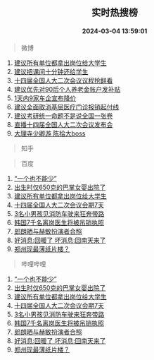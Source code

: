 <div align="center"><h2>实时热搜榜</h2><h4>2024-03-04 13:59:01</h4></div>

> 微博  

1. [建议所有单位都拿出岗位给大学生](https://s.weibo.com/weibo?q=%23%E5%BB%BA%E8%AE%AE%E6%89%80%E6%9C%89%E5%8D%95%E4%BD%8D%E9%83%BD%E6%8B%BF%E5%87%BA%E5%B2%97%E4%BD%8D%E7%BB%99%E5%A4%A7%E5%AD%A6%E7%94%9F%23&t=31&band_rank=1&Refer=top)<br />
2. [建议把课间十分钟还给学生](https://s.weibo.com/weibo?q=%23%E5%BB%BA%E8%AE%AE%E6%8A%8A%E8%AF%BE%E9%97%B4%E5%8D%81%E5%88%86%E9%92%9F%E8%BF%98%E7%BB%99%E5%AD%A6%E7%94%9F%23&t=31&band_rank=2&Refer=top)<br />
3. [十四届全国人大二次会议议程抢鲜看](https://s.weibo.com/weibo?q=%23%E5%8D%81%E5%9B%9B%E5%B1%8A%E5%85%A8%E5%9B%BD%E4%BA%BA%E5%A4%A7%E4%BA%8C%E6%AC%A1%E4%BC%9A%E8%AE%AE%E8%AE%AE%E7%A8%8B%E6%8A%A2%E9%B2%9C%E7%9C%8B%23&t=31&band_rank=3&Refer=top)<br />
4. [建议优先对90后个人养老金账户发补贴](https://s.weibo.com/weibo?q=%23%E5%BB%BA%E8%AE%AE%E4%BC%98%E5%85%88%E5%AF%B990%E5%90%8E%E4%B8%AA%E4%BA%BA%E5%85%BB%E8%80%81%E9%87%91%E8%B4%A6%E6%88%B7%E5%8F%91%E8%A1%A5%E8%B4%B4%23&t=31&band_rank=4&Refer=top)<br />
5. [1天内9家车企宣布降价](https://s.weibo.com/weibo?q=%231%E5%A4%A9%E5%86%859%E5%AE%B6%E8%BD%A6%E4%BC%81%E5%AE%A3%E5%B8%83%E9%99%8D%E4%BB%B7%23&t=31&band_rank=5&Refer=top)<br />
6. [建议全面取消基层医疗门诊报销起付线](https://s.weibo.com/weibo?q=%23%E5%BB%BA%E8%AE%AE%E5%85%A8%E9%9D%A2%E5%8F%96%E6%B6%88%E5%9F%BA%E5%B1%82%E5%8C%BB%E7%96%97%E9%97%A8%E8%AF%8A%E6%8A%A5%E9%94%80%E8%B5%B7%E4%BB%98%E7%BA%BF%23&t=31&band_rank=6&Refer=top)<br />
7. [建议考研统一命题不是说全国一张卷](https://s.weibo.com/weibo?q=%23%E5%BB%BA%E8%AE%AE%E8%80%83%E7%A0%94%E7%BB%9F%E4%B8%80%E5%91%BD%E9%A2%98%E4%B8%8D%E6%98%AF%E8%AF%B4%E5%85%A8%E5%9B%BD%E4%B8%80%E5%BC%A0%E5%8D%B7%23&t=31&band_rank=7&Refer=top)<br />
8. [直播十四届全国人大二次会议发布会](https://s.weibo.com/weibo?q=%23%E7%9B%B4%E6%92%AD%E5%8D%81%E5%9B%9B%E5%B1%8A%E5%85%A8%E5%9B%BD%E4%BA%BA%E5%A4%A7%E4%BA%8C%E6%AC%A1%E4%BC%9A%E8%AE%AE%E5%8F%91%E5%B8%83%E4%BC%9A%23&t=31&band_rank=8&Refer=top)<br />
9. [大理寺少卿游 陈拾大boss](https://s.weibo.com/weibo?q=%E5%A4%A7%E7%90%86%E5%AF%BA%E5%B0%91%E5%8D%BF%E6%B8%B8%20%E9%99%88%E6%8B%BE%E5%A4%A7boss&t=31&band_rank=9&Refer=top)<br />

> 知乎  


> 百度  

1. [“一个也不能少”](https://www.baidu.com/s?wd=%E2%80%9C%E4%B8%80%E4%B8%AA%E4%B9%9F%E4%B8%8D%E8%83%BD%E5%B0%91%E2%80%9D&sa=fyb_news&rsv_dl=fyb_news)<br />
2. [出生时仅650克的巴掌女婴出院了](https://www.baidu.com/s?wd=%E5%87%BA%E7%94%9F%E6%97%B6%E4%BB%85650%E5%85%8B%E7%9A%84%E5%B7%B4%E6%8E%8C%E5%A5%B3%E5%A9%B4%E5%87%BA%E9%99%A2%E4%BA%86&sa=fyb_news&rsv_dl=fyb_news)<br />
3. [建议所有单位都拿出岗位给大学生](https://www.baidu.com/s?wd=%E5%BB%BA%E8%AE%AE%E6%89%80%E6%9C%89%E5%8D%95%E4%BD%8D%E9%83%BD%E6%8B%BF%E5%87%BA%E5%B2%97%E4%BD%8D%E7%BB%99%E5%A4%A7%E5%AD%A6%E7%94%9F&sa=fyb_news&rsv_dl=fyb_news)<br />
4. [十四届全国人大二次会议会期7天](https://www.baidu.com/s?wd=%E5%8D%81%E5%9B%9B%E5%B1%8A%E5%85%A8%E5%9B%BD%E4%BA%BA%E5%A4%A7%E4%BA%8C%E6%AC%A1%E4%BC%9A%E8%AE%AE%E4%BC%9A%E6%9C%9F7%E5%A4%A9&sa=fyb_news&rsv_dl=fyb_news)<br />
5. [3名小男孩见消防车驶来狂奔带路](https://www.baidu.com/s?wd=3%E5%90%8D%E5%B0%8F%E7%94%B7%E5%AD%A9%E8%A7%81%E6%B6%88%E9%98%B2%E8%BD%A6%E9%A9%B6%E6%9D%A5%E7%8B%82%E5%A5%94%E5%B8%A6%E8%B7%AF&sa=fyb_news&rsv_dl=fyb_news)<br />
6. [韩国7千名离岗医生将被吊销执照](https://www.baidu.com/s?wd=%E9%9F%A9%E5%9B%BD7%E5%8D%83%E5%90%8D%E7%A6%BB%E5%B2%97%E5%8C%BB%E7%94%9F%E5%B0%86%E8%A2%AB%E5%90%8A%E9%94%80%E6%89%A7%E7%85%A7&sa=fyb_news&rsv_dl=fyb_news)<br />
7. [郎朗晒与赫敏扮演者合照](https://www.baidu.com/s?wd=%E9%83%8E%E6%9C%97%E6%99%92%E4%B8%8E%E8%B5%AB%E6%95%8F%E6%89%AE%E6%BC%94%E8%80%85%E5%90%88%E7%85%A7&sa=fyb_news&rsv_dl=fyb_news)<br />
8. [好消息:回暖了 坏消息:回南天来了](https://www.baidu.com/s?wd=%E5%A5%BD%E6%B6%88%E6%81%AF%3A%E5%9B%9E%E6%9A%96%E4%BA%86+%E5%9D%8F%E6%B6%88%E6%81%AF%3A%E5%9B%9E%E5%8D%97%E5%A4%A9%E6%9D%A5%E4%BA%86&sa=fyb_news&rsv_dl=fyb_news)<br />
9. [郑州现最薄纸片楼？](https://www.baidu.com/s?wd=%E9%83%91%E5%B7%9E%E7%8E%B0%E6%9C%80%E8%96%84%E7%BA%B8%E7%89%87%E6%A5%BC%EF%BC%9F&sa=fyb_news&rsv_dl=fyb_news)<br />

> 哔哩哔哩  

1. [“一个也不能少”](https://www.baidu.com/s?wd=%E2%80%9C%E4%B8%80%E4%B8%AA%E4%B9%9F%E4%B8%8D%E8%83%BD%E5%B0%91%E2%80%9D&sa=fyb_news&rsv_dl=fyb_news)<br />
2. [出生时仅650克的巴掌女婴出院了](https://www.baidu.com/s?wd=%E5%87%BA%E7%94%9F%E6%97%B6%E4%BB%85650%E5%85%8B%E7%9A%84%E5%B7%B4%E6%8E%8C%E5%A5%B3%E5%A9%B4%E5%87%BA%E9%99%A2%E4%BA%86&sa=fyb_news&rsv_dl=fyb_news)<br />
3. [建议所有单位都拿出岗位给大学生](https://www.baidu.com/s?wd=%E5%BB%BA%E8%AE%AE%E6%89%80%E6%9C%89%E5%8D%95%E4%BD%8D%E9%83%BD%E6%8B%BF%E5%87%BA%E5%B2%97%E4%BD%8D%E7%BB%99%E5%A4%A7%E5%AD%A6%E7%94%9F&sa=fyb_news&rsv_dl=fyb_news)<br />
4. [十四届全国人大二次会议会期7天](https://www.baidu.com/s?wd=%E5%8D%81%E5%9B%9B%E5%B1%8A%E5%85%A8%E5%9B%BD%E4%BA%BA%E5%A4%A7%E4%BA%8C%E6%AC%A1%E4%BC%9A%E8%AE%AE%E4%BC%9A%E6%9C%9F7%E5%A4%A9&sa=fyb_news&rsv_dl=fyb_news)<br />
5. [3名小男孩见消防车驶来狂奔带路](https://www.baidu.com/s?wd=3%E5%90%8D%E5%B0%8F%E7%94%B7%E5%AD%A9%E8%A7%81%E6%B6%88%E9%98%B2%E8%BD%A6%E9%A9%B6%E6%9D%A5%E7%8B%82%E5%A5%94%E5%B8%A6%E8%B7%AF&sa=fyb_news&rsv_dl=fyb_news)<br />
6. [韩国7千名离岗医生将被吊销执照](https://www.baidu.com/s?wd=%E9%9F%A9%E5%9B%BD7%E5%8D%83%E5%90%8D%E7%A6%BB%E5%B2%97%E5%8C%BB%E7%94%9F%E5%B0%86%E8%A2%AB%E5%90%8A%E9%94%80%E6%89%A7%E7%85%A7&sa=fyb_news&rsv_dl=fyb_news)<br />
7. [郎朗晒与赫敏扮演者合照](https://www.baidu.com/s?wd=%E9%83%8E%E6%9C%97%E6%99%92%E4%B8%8E%E8%B5%AB%E6%95%8F%E6%89%AE%E6%BC%94%E8%80%85%E5%90%88%E7%85%A7&sa=fyb_news&rsv_dl=fyb_news)<br />
8. [好消息:回暖了 坏消息:回南天来了](https://www.baidu.com/s?wd=%E5%A5%BD%E6%B6%88%E6%81%AF%3A%E5%9B%9E%E6%9A%96%E4%BA%86+%E5%9D%8F%E6%B6%88%E6%81%AF%3A%E5%9B%9E%E5%8D%97%E5%A4%A9%E6%9D%A5%E4%BA%86&sa=fyb_news&rsv_dl=fyb_news)<br />
9. [郑州现最薄纸片楼？](https://www.baidu.com/s?wd=%E9%83%91%E5%B7%9E%E7%8E%B0%E6%9C%80%E8%96%84%E7%BA%B8%E7%89%87%E6%A5%BC%EF%BC%9F&sa=fyb_news&rsv_dl=fyb_news)<br />
